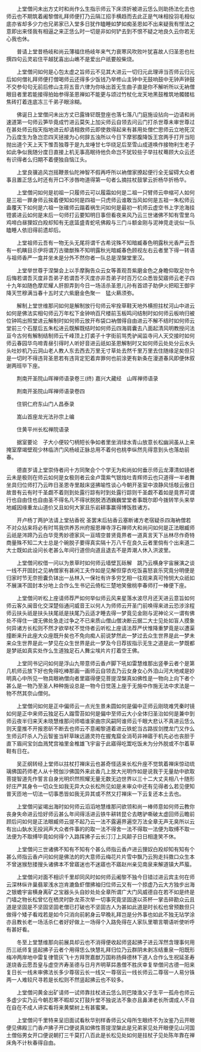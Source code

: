 <!-- { "loadSidebar": true } -->
　　上堂僧问未出方丈时和尚作么生指示师云下床须折被进云恁么则助扬法化去也师云也不期筑着阇黎僧礼拜师便打乃云隔江招手横趋而去此正是气味相投羽毛相似底亦省却多少力也兄弟家已入堂多日犹作瞌睡如梦如痴圣恩如不出来疑我有悭法之意即出来怪我有相逼之来正恁么时一切是非如何铲去到不恨不疑之地良久云你若无心我也休。

　　普请上堂昔杨岐和尚云薄福住杨岐年来气力衰寒风吹败叶犹喜故人归圣恩也杜撰四句云灵岩住平越犹喜出山嶕不是爱出户祇要般柴烧。

　　上堂僧问如何是心包太虚之旨师云不见其大进云一切归元此理谛当否师云归元后如何僧礼拜师便打僧喝师云还得多少饭钱乃举修山主钟中无鼓响鼓中无钟声钟鼓不交参句句无前后修山主将五音六律为你咏出首无生曲子直是你不解听所以无衲僧眼目者里若能接得拍始参得圣恩禅如不能更与颂过竹杖化龙天地黑鼓椎筑地髑髅枯焦砖打着连底冻三千弟子眼涂糊。

　　佛诞日上堂僧问未出方丈已露锋铓既登座也落七落八门庭施设拈向一边请和尚速道第一句师云笋毕竟成竹进云莫矢上加尖师云自领去问云门打杀世尊未审世尊过在甚处师云指天指地进云却请相救师云即使救得起来有甚用处僧伫思师云立地死汉乃云度生为急岂恋四天拯接为心何辞五浊所以今日下摩邪腹降饭王宫两手打开当阳抛出道个天上天下惟吾独尊于是九龙唾甘七华绕足后至雪山成道唤作接物利生老子如此争似我随分度日直接上机无事高眠待他负命岂不犹较些子举拄杖蓦顾大众云还有识得者么归期不着便独自恼江头。

　　上堂良骥追风岂摇鞭景仙陀神智不假再呼所以衲僧家撩起便行全无留碍大众者事且置正恁么时还有开口不涉唇吻道得第一句者么摘拄杖鼓掌云折杨华折杨华。

　　上堂僧问如何是初祖一只履师云可以履霜如何是二祖一只臂师云申缩可人如何是三祖一罪身师云挨着便知如何是四祖一只虎师云谁敢当风如何是五祖一朱松师云盍覆天下如何是六祖一张碓师云蹋着祸生问如何是最初一机师云虚空书上字沧海挂镫裘进云如何是末后一句师打云要知明日事但看夜来风乃云三世诸佛不知有雪里乌鸡啼白昼狸奴白羖却知有无底篮盛青蛇吼佛殿与三门斗额金刚与泥神竞走说似一队瞌睡人依旧得前遗却后。

　　上堂祖师云吾有一物无头无尾将谓千古希诧殊不知暗臧春色明露秋光香严云吾有一机瞚目示伊将谓万古徽猷殊不知明露秋光暗臧春色顾视左右云者里下得一转语与祖师香严一龛并坐未是分外不然你者一队总是涅槃堂里汉。

　　上堂举世尊于涅槃会上以手摩胸告众云女等善观吾紫磨金色之身瞻仰取足勿令后悔若谓吾灭度非吾弟子若谓吾不灭度亦非吾弟子时百万亿众悉皆契寤师云老子四十九年如随色摩尼耀人肝胆弄到今日一场活杀圣恩儿孙有首颂子助伊火把昭王御宇降天竺穆满当春十五时丈六紫磨金色聚一　猛火爇须弥。

　　解制上堂世维那问如何是解制放行句师云牢拴草鞋天地外横担拄杖河山中进云如何是佛法实相句师云万年松下金钟响百尺楼前玉板鸣问结制时如何师云板响归被位钟鸣出照堂进云解制时如何师云放开布袋口衲僧得自由进云不解不结时如何师云堂前三个石屋后五朱松进云既解既结时如何师云四海肩囊去八面起清风明教授问法亘今古何有解制结制师云千峰顶上打裘子十字街前骂秃驴闻监寺问人天交接时如何师云春园华鸟啼青昼引得时人听好音进云祇如圣恩解制时又如何师云处处分云水头头吐妙机乃云洞山老人教人东去西去万里无寸草处去然千里万里去住随缘足矣但只是一切时不得违背圣恩若有违背定犯着弃罪何也前涂更有新条在漫道春风即便休叙谢两班毕下座。

　　荆南开圣院山晖禅师语录卷三(终)
嘉兴大藏经　山晖禅师语录


　　荆南开圣院山晖禅师语录卷四

　　住铜仁府东山门人昌泰录

　　嵩山首座龙光法孙宗上编

　　住黄平州长松禅院语录

　　据室要论　子大小便较勺柄短长争如者里坐消绿水青山放意长松幽涧虽从上来掩室摩竭壁观少林临济门风杨岐正脉总用不着何也桃李纵然先得意到头也落劫前春。

　　德直岁请上堂崇侍者问十方同聚会个个学无为和尚如何垂示师云龙潭清如镜者云未是极则在师云如何是女极则者云金卢霭紫气银烛吐青辉师云也只道得一半者舞坐具归位师打乃云昨日圣恩寺里敲床竖拂喻性谈心今朝开圣室中浪静风恬攲云傲日故昔有云有时千圣觑不着则到处露行踪有时到处露行踪则千圣觑不着如是竟界可谓行也自由住也自由圣不得名凡不得状脱脱洒洒巍巍堂堂者事既尔即今拨转竿头来举地臧因缘重龙山道价又且如何大家且乐岩耕事赢得博饭胜诸方。

　　开卢杨丁两护法请上堂拈香祝
圣罢末后拈香云塞断诸方老宿疑杀四海衲僧若不对众拈来将必有时骂我供养苏州府报恩禅寺浮石禅师大和尚问如何是正法眼臧师云祇是涔蹄乃云白华竞秀妙德家风一亘晴空普贤竟界者一道真言天下丛林尽作奇特商量殊不知二大士总是个碗脱子要得真实隔十万八千在良久云者里倘有个出来道二大士既如此设问长老甚么年间行道但向道且退去不是弄潮人休入洪波里。

　　上堂僧问权借一问以为景草时如何师云墙壁瓦砾解　跳乃云横身宇宙展演之谈一线不开固封之见衲僧家有甚闲工夫作如是见解但穿衣吃饭喜怒哀乐究竟分明便是归家时节无奈担囊负钵出一丛林入一保社有许多穷乞相一往观来真可怜悯大众祇如不展演不固封本分地上合作么生书记云倚松三楚地笑傲桃李春师打一棒便下座。

　　上堂僧问听松上座请师荐严如何举似师云风来星落水波尽月还天进云意旨如何师云客久闽音化交深楚俗通问威音王以何人为师师云开圣门前唤得来进云恐涉涂程师云扶头祇是扶头扶尾祇是扶尾乃云适才睡去得一梦竟见金刚与泥神论义一谓有佛处不得住一谓无佛处急走过争之不已来质山僧山僧决断云据二大士见处如盲人摸象何异诸方长松则不然才欲举杖不觉侍者云听松上座请法荐严伏惟降重梦竟是以遭渠撞断来升此座大众座既升矣也不免向痴人前说梦然此一梦过去众生世界是此一梦未来众生世界是此一梦见在众生世界是此一梦及今日荐拔指示无生之道是此一梦既都是梦祇如真实处作么生道独足石人舞尘埃片片打着空王佛。

　　上堂同书记问如何是浮山九带意师云香卢脚下吼如雷慧维那出竖拳云者个是第几机师云放下好也免得吃棒那画一画师云自领去乃云女身女心外洎山河大地咸是妙明真心中所见一物具眼衲僧向者里寤得便见菩提涅槃真如佛性是一物向上向下者个甚么是一物乃至圣人种种施设总是一物今日觉莲上座于无施中作施无法中求法是一物不然其奈山僧何。

　　上堂僧问如何是正中偏师云一点光生景未圆如何是偏中正师云刚晓难凭秦时镜如何是正中来师云独足石人蹋雪苔如何是偏中至师云大小全体归圣治如何是兼中到师云夜半归来天未晓慧维那问师唱谁家曲宗风嗣阿谁师云千眼大悲认不真进云恁么则天童推不开报恩斫不断去也师云不意阇黎道着进云铁蛇当古路拔剑搅龙门又作么生师云吓杀人乃云智鉴当轩草昧远遁灵符在握鬼窟全消苟非神寤于机先必也丧胆于直下眉间宝剑血溅梵宫袖里金椎雄飞宇宙于此寤得吃鬻吃饭未为分外脱或不尔着草鞋有日在。

　　吴正纲转经上堂师以拄杖打禅床云也甚奇怪适来长松升座不觉筑着禅床惊动琉璃佛国药师老人从十殑伽沙佛国外来此香几上放大光明作如是说我于无量劫中欲取菩提智道先作誓言自身光明炽然照耀无量无数无边世界以三十二大丈夫相八十随形好庄严其身令一切众生如我无异大众长松所见如是未审众中还有见得者么若见便知普天匝地一切法一切事悉皆如我无异其或不然又打禅床一下云复还本土去也。

　　上堂僧问娑竭出海时如何师云滔滔地慧维那问欲领和尚一棒师意如何师云教你丧身失命进云恰好师云甚么年间得活进云铁牛耕转昆仑去瞎驴嘶破太虚回师云瞻前顾后问如何是正法眼臧师云提不起乃云一法不露遍界遍空万法全章无声无臭所以云有出山埶水无投涧声大众者件事的的取一法不得舍一法不得取一法便为取缚不取一法便为不取缚毕竟如何得个入路挥拂子云长汀汀上风颠子日日相逢笑不休。

　　上堂僧问三世诸佛不知有不知有个甚么师指云香卢进云狸奴白羖却知有知有个甚么师指云香卢问如何是佛法的的大意师云梅花片片雪中飘乃云狗走抖擞口众生本不曾迷猴愁搂搜头诸佛本不曾寤迷也不迷寤也不寤赵州亲见南泉来解道镇大芦菔。

　　上堂僧问对面不相识千里却同风时如何师云阇黎不独今日错过进云宾主何在师云深林纵许巢翡翠浅水岂肯漉鱼虾僧拂袖归位师云又有一个掠虚乃云大方独步出海之银蟾宇宙横身离矿之宝器头头自妙处处全章所谓广大门风威德自在若不如是终是门墙之物长松曾忆在栖灵时卧龙茶次举一切事究竟坚固遂以茶杯一掌击碎勘众云且道是坚固是不坚固坚固老僧已打破也不坚固古人为甚如此道是时长松也曾预数但只做得个矮子看戏若是如今只消向前躬身云早晚礼拜岂是分外事也如此不独无玷学涂亦且教长老一场活杀仁者好好做上一场得个入路免得在人家队里嚼言嚼语听使听呼有甚好看。

　　冬至上堂慧维那向前展具却云也不消得便收起师竖起拂子进云浑然含理事何用历三祇师复竖起拂子云者个用得恁么快慧礼拜归位乃云群阴未剥冻结重泉一阳既形梅冲两岸地中雷复律管灰飞十方拜贺嘉猷万国称扬舜德林下道人合作么生祝延圣寿遂烧香云愿吾皇与虚空齐寿圣德与日月齐明草茻愚僧不胜庆幸复举僧问古德一阳来复日长一线未审佛法长多少尊宿云长一线又一尊宿云一线长师云二尊宿一人易分铢两一人难较尺寻若是长松则不然竖起拂云也不较多。

　　上堂僧问黄金出矿请师一试师靠拄杖进云恁么则巴陵渔父子生平一孤舟也师云多虚少实乃云今朝忍寒不暇却又打鼓升堂不独说法不象亦且鼻涕老长所谓成人不自在自在不成人谛实看将来黄檗树上有甚蜜果。

　　上堂僧问千里特来呈旧面试看秋华别样香师云父母所生眼终不为汝鉴乃云开眼便见佛殿三门香卢拂子开口便说真如佛性菩提涅槃此是兄弟家见处开眼便见山河国土僧俗男女开口便说朝打三千莫打八百此是长松见处如何是拄杖子见处陈年靠在禅床角不计秋春得自由。

